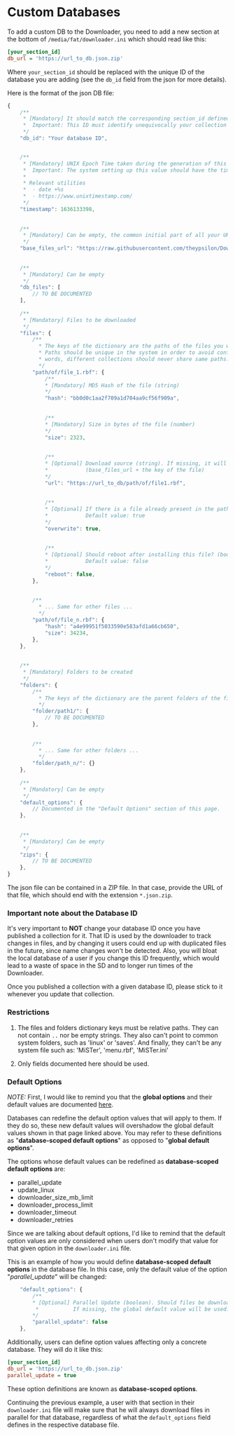 # Custom Databases

To add a custom DB to the Downloader, you need to add a new section at the bottom of `/media/fat/downloader.ini` which should read like this:
```ini
[your_section_id]
db_url = 'https://url_to_db.json.zip'
```

Where `your_section_id` should be replaced with the unique ID of the database you are adding (see the `db_id` field from the json for more details).

Here is the format of the json DB file:
```js
{
    /**
     * [Mandatory] It should match the corresponding section_id defined in the INI file (string)
     *  Important: This ID must identify unequivocally your collection in the whole MiSTer ecosystem.
     */
    "db_id": "Your database ID",


    /**
     * [Mandatory] UNIX Epoch Time taken during the generation of this file (number)
     *  Important: The system setting up this value should have the timezone configured correctly.
     *
     * Relevant utilities
     *  · date +%s
     *  · https://www.unixtimestamp.com/
     */
    "timestamp": 1636133398,
  
  
    /**
     * [Mandatory] Can be empty, the common initial part of all your URLs in this DB (string)
     */
    "base_files_url": "https://raw.githubusercontent.com/theypsilon/Downloader_MiSTer/",
  
  
    /**
     * [Mandatory] Can be empty
     */
    "db_files": [
        // TO BE DOCUMENTED
    ],
  
    /**
     * [Mandatory] Files to be downloaded
     */
    "files": {
        /**
          * The keys of the dictionary are the paths of the files you want to download.
          * Paths should be unique in the system in order to avoid conflicts. In other
          * words, different collections should never share same paths.
          */
        "path/of/file_1.rbf": {
            /**
            * [Mandatory] MD5 Hash of the file (string)
            */
            "hash": "bb0d0c1aa2f709a1d704aa9cf56f909a",
          
          
            /**
            * [Mandatory] Size in bytes of the file (number)
            */
            "size": 2323,
          
          
            /**
            * [Optional] Download source (string). If missing, it will be calculated with:
            *            (base_files_url + the key of the file)
            */
            "url": "https://url_to_db/path/of/file1.rbf",
          
          
            /**
            * [Optional] If there is a file already present in the path, should it be overwritten? (boolean)
            *            Default value: true
            */
            "overwrite": true,
          
          
            /**
            * [Optional] Should reboot after installing this file? (boolean).
            *            Default value: false
            */
            "reboot": false,
        },
      
      
        /**
          * ... Same for other files ...
          */
        "path/of/file_n.rbf": {
            "hash": "a4e99951f5033590e583afd1a66cb650",
            "size": 34234,
        },
    },
  
  
    /**
     * [Mandatory] Folders to be created
     */
    "folders": {
        /**
          * The keys of the dictionary are the parent folders of the files you want to create.
          */
        "folder/path1/": {
            // TO BE DOCUMENTED
        },
      
      
        /**
          * ... Same for other folders ...
          */
        "folder/path_n/": {}
    },
    
    /**
     * [Mandatory] Can be empty
     */
    "default_options": {
        // Documented in the "Default Options" section of this page.
    },
  
  
    /**
     * [Mandatory] Can be empty
     */
    "zips": {
        // TO BE DOCUMENTED
    },
}
```

The json file can be contained in a ZIP file. In that case, provide the URL of that file, which should end with the extension `*.json.zip`.

### Important note about the Database ID

It's very important to **NOT** change your database ID once you have published a collection for it. That ID is used by the downloader to track changes in files, and by changing it users could end up with duplicated files in the future, since name changes won't be detected. Also, you will bloat the local database of a user if you change this ID frequently, which would lead to a waste of space in the SD and to longer run times of the Downloader.

Once you published a collection with a given database ID, please stick to it whenever you update that collection.

### Restrictions

1. The files and folders dictionary keys must be relative paths. They can not contain `..` nor be empty strings. They also can't point to common system folders, such as 'linux' or 'saves'. And finally, they can't be any system file such as: 'MiSTer', 'menu.rbf', 'MiSTer.ini' 

2. Only fields documented here should be used.

### Default Options

_NOTE:_ First, I would like to remind you that the **global options** and their default values are documented [here](https://github.com/MiSTer-devel/Downloader_MiSTer#options).

Databases can redefine the default option values that will apply to them. If they do so, these new default values will overshadow the global default values shown in that page linked above. You may refer to these definitions as "**database-scoped default options**" as opposed to "**global default options**".

The options whose default values can be redefined as **database-scoped default options** are:
- parallel_update
- update_linux
- downloader_size_mb_limit
- downloader_process_limit
- downloader_timeout
- downloader_retries

Since we are talking about default options, I'd like to remind that the default option values are only considered when users don't modify that value for that given option in the `downloader.ini` file.

This is an example of how you would define **database-scoped default options** in the database file. In this case, only the default value of the option "_parallel_update_" will be changed:
```js
    "default_options": {
        /**
        * [Optional] Parallel Update (boolean). Should files be downloaded in parallel?
         *           If missing, the global default value will be used.
        */
        "parallel_update": false
    },
```

Additionally, users can define option values affecting only a concrete database. They will do it like this:

```ini
[your_section_id]
db_url = 'https://url_to_db.json.zip'
parallel_update = true
```

These option definitions are known as **database-scoped options**.

Continuing the previous example, a user with that section in their `downloader.ini` file will make sure that he will always download files in parallel for that database, regardless of what the `default_options` field defines in the respective database file.
